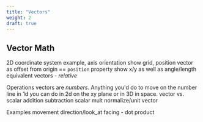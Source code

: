 ```yaml
---
title: "Vectors"
weight: 2
draft: true
---
```


## Vector Math

2D coordinate system
    example, axis orientation
    show grid, position
    vector as offset from origin == `position` property
    show x/y as well as angle/length
    equivalent vectors - *relative*

Operations
    vectors are *numbers*. Anything you'd do to move on the number line in 1d you can do in 2d on the xy plane or in 3D in space.
    vector vs. scalar
    addition
    subtraction
    scalar mult
    normalize/unit vector

Examples
    movement
    direction/look_at
    facing - dot product
